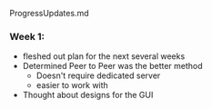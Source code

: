 ProgressUpdates.md
### Week 1: 
- fleshed out plan for the next several weeks
- Determined Peer to Peer was the better method
	- Doesn't require dedicated server
	- easier to work with
- Thought about designs for the GUI
